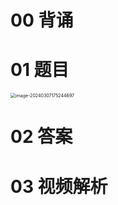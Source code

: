 # 00 背诵



# 01 题目

<img src="https://cvp.oss-cn-shanghai.aliyuncs.com/picgo/202403071752784.png" alt="image-20240307175244697" style="zoom:50%;" />



# 02 答案







# 03 视频解析



